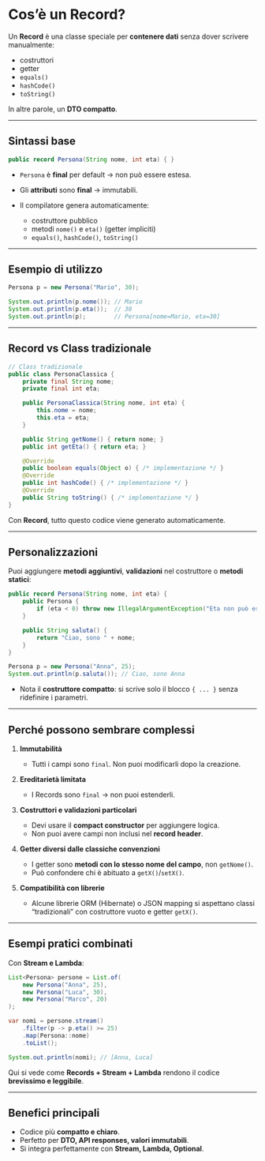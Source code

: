 # Cos’è un Record?

Un **Record** è una classe speciale per **contenere dati** senza dover scrivere manualmente:

* costruttori
* getter
* `equals()`
* `hashCode()`
* `toString()`

In altre parole, un **DTO compatto**.

---

## Sintassi base

```java
public record Persona(String nome, int eta) { }

```

* `Persona` è **final** per default → non può essere estesa.
* Gli **attributi** sono **final** → immutabili.
* Il compilatore genera automaticamente:

  * costruttore pubblico
  * metodi `nome()` e `eta()` (getter impliciti)
  * `equals()`, `hashCode()`, `toString()`

---

## Esempio di utilizzo

```java
Persona p = new Persona("Mario", 30);

System.out.println(p.nome()); // Mario
System.out.println(p.eta());  // 30
System.out.println(p);        // Persona[nome=Mario, eta=30]
```

---

## Record vs Class tradizionale

```java
// Class tradizionale
public class PersonaClassica {
    private final String nome;
    private final int eta;

    public PersonaClassica(String nome, int eta) {
        this.nome = nome;
        this.eta = eta;
    }

    public String getNome() { return nome; }
    public int getEta() { return eta; }

    @Override
    public boolean equals(Object o) { /* implementazione */ }
    @Override
    public int hashCode() { /* implementazione */ }
    @Override
    public String toString() { /* implementazione */ }
}
```

Con **Record**, tutto questo codice viene generato automaticamente.

---

## Personalizzazioni

Puoi aggiungere **metodi aggiuntivi**, **validazioni** nel costruttore o **metodi statici**:

```java
public record Persona(String nome, int eta) {
    public Persona {
        if (eta < 0) throw new IllegalArgumentException("Eta non può essere negativa");
    }

    public String saluta() {
        return "Ciao, sono " + nome;
    }
}

Persona p = new Persona("Anna", 25);
System.out.println(p.saluta()); // Ciao, sono Anna
```

* Nota il **costruttore compatto**: si scrive solo il blocco `{ ... }` senza ridefinire i parametri.

---

## Perché possono sembrare complessi

1. **Immutabilità**

   * Tutti i campi sono `final`. Non puoi modificarli dopo la creazione.
2. **Ereditarietà limitata**

   * I Records sono `final` → non puoi estenderli.
3. **Costruttori e validazioni particolari**

   * Devi usare il **compact constructor** per aggiungere logica.
   * Non puoi avere campi non inclusi nel **record header**.
4. **Getter diversi dalle classiche convenzioni**

   * I getter sono **metodi con lo stesso nome del campo**, non `getNome()`.
   * Può confondere chi è abituato a `getX()`/`setX()`.
5. **Compatibilità con librerie**

   * Alcune librerie ORM (Hibernate) o JSON mapping si aspettano classi “tradizionali” con costruttore vuoto e getter `getX()`.

---

## Esempi pratici combinati

Con **Stream e Lambda**:

```java
List<Persona> persone = List.of(
    new Persona("Anna", 25),
    new Persona("Luca", 30),
    new Persona("Marco", 20)
);

var nomi = persone.stream()
    .filter(p -> p.eta() >= 25)
    .map(Persona::nome)
    .toList();

System.out.println(nomi); // [Anna, Luca]
```

Qui si vede come **Records + Stream + Lambda** rendono il codice **brevissimo e leggibile**.

---

## Benefici principali

* Codice più **compatto e chiaro**.
* Perfetto per **DTO, API responses, valori immutabili**.
* Si integra perfettamente con **Stream, Lambda, Optional**.

